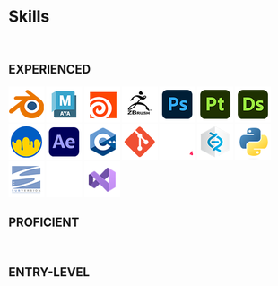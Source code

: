<p align="center">
  
# Skills

</br>

<b>EXPERIENCED<b>
  ---
  ![](https://github.com/Asterix-Us/Asterix-Us/blob/main/photos/blender.png)
  ![](https://github.com/Asterix-Us/Asterix-Us/blob/main/photos/maya.png)
  ![](https://github.com/Asterix-Us/Asterix-Us/blob/main/photos/houdini.png)
  ![](https://github.com/Asterix-Us/Asterix-Us/blob/main/photos/zbrush.png)
  ![](https://github.com/Asterix-Us/Asterix-Us/blob/main/photos/photoshop.png)
  ![](https://github.com/Asterix-Us/Asterix-Us/blob/main/photos/painter.png)
  ![](https://github.com/Asterix-Us/Asterix-Us/blob/main/photos/designer.png)
  ![](https://github.com/Asterix-Us/Asterix-Us/blob/main/photos/3dcoat.png)
  ![](https://github.com/Asterix-Us/Asterix-Us/blob/main/photos/after_effects.png)
  ![](https://github.com/Asterix-Us/Asterix-Us/blob/main/photos/c++.png)
  ![](https://github.com/Asterix-Us/Asterix-Us/blob/main/photos/git.png)
  ![](https://github.com/Asterix-Us/Asterix-Us/blob/main/photos/marmoset.png)
  ![](https://github.com/Asterix-Us/Asterix-Us/blob/main/photos/perforce.png)
  ![](https://github.com/Asterix-Us/Asterix-Us/blob/main/photos/python.png)
  ![](https://github.com/Asterix-Us/Asterix-Us/blob/main/photos/svn.png)
  ![](https://github.com/Asterix-Us/Asterix-Us/blob/main/photos/unreal_just_logo.png)
  ![](https://github.com/Asterix-Us/Asterix-Us/blob/main/photos/visual_studio.png)
</br>
  
  
<b>PROFICIENT<b> 
  ---
 
</br>
  
<b>ENTRY-LEVEL<b>
---
  
</p>

</br>
  
